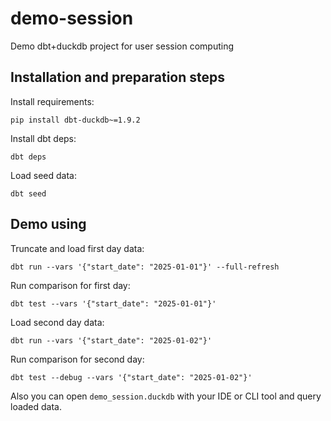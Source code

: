 # demo-session
Demo dbt+duckdb project for user session computing

## Installation and preparation steps
Install requirements:

`pip install dbt-duckdb~=1.9.2`

Install dbt deps:

`dbt deps`

Load seed data: 

`dbt seed`

## Demo using
Truncate and load first day data:

`dbt run --vars '{"start_date": "2025-01-01"}' --full-refresh`

Run comparison for first day:

`dbt test --vars '{"start_date": "2025-01-01"}'`

Load second day data:

`dbt run --vars '{"start_date": "2025-01-02"}'`

Run comparison for second day:

`dbt test --debug --vars '{"start_date": "2025-01-02"}'`

Also you can open `demo_session.duckdb` with your IDE or CLI tool and query loaded data.